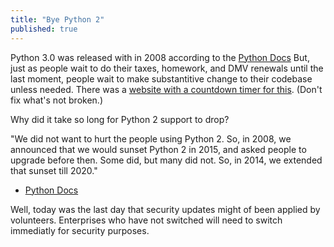 ```yaml
---
title: "Bye Python 2"
published: true
---
```

Python 3.0 was released with in 2008 according to the [Python Docs](https://www.python.org/download/releases/3.0/#:~:text=Python%203.0%20final%20was%20released,x%20line%20of%20releases.) But, just as people wait to do their taxes, homework, and DMV renewals until the last moment, people wait to make substantitive change to their codebase unless needed. There was a [website with a countdown timer for this](https://pythonclock.org/). (Don't fix what's not broken.)

Why did it take so long for Python 2 support to drop? 

"We did not want to hurt the people using Python 2. So, in 2008, we announced that we would sunset Python 2 in 2015, and asked people to upgrade before then. Some did, but many did not. So, in 2014, we extended that sunset till 2020." 

- [Python Docs](https://www.python.org/doc/sunset-python-2/#:~:text=As%20of%20January%201st%2C%202020,%2C%202019)

Well, today was the last day that security updates might of been applied by volunteers. Enterprises who have not switched will need to switch immediatly for security purposes.
